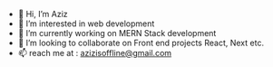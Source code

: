 - 👋 Hi, I’m Aziz
- 👀 I’m interested in web development  
- 🌱 I’m currently working on MERN Stack development
- 💞️ I’m looking to collaborate on Front end projects React, Next etc.
- 📫 reach me at : azizisoffline@gmail.com

<!---
aziz-codes/aziz-codes is a ✨ special ✨ repository because its `README.md` (this file) appears on your GitHub profile.
You can click the Preview link to take a look at your changes.
--->
